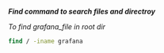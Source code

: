 **_Find command to search files and directroy_**

_To find grafana_file in root dir_

```cmd
find / -iname grafana
```

